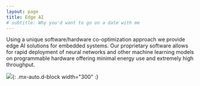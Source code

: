 ```yaml
---
layout: page
title: Edge AI
# subtitle: Why you'd want to go on a date with me
---
```


Using a unique software/hardware co-optimization approach we provide edge AI solutions for embedded systems. Our proprietary software allows for rapid deployment of neural networks and other machine learning models on programmable hardware offering minimal energy use and extremely high throughput.

![](https://marcelvangerven.github.io/assets/img/edge.jpg){: .mx-auto.d-block width="300" :}